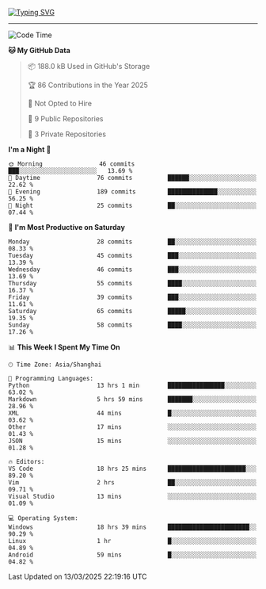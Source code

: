 <a href="https://git.io/typing-svg"><img src="https://readme-typing-svg.demolab.com?font=Jersey+10&size=33&pause=1000&color=0077B8&vCenter=true&width=429&height=46&lines=TALK+LESS,+SMILE+MORE." alt="Typing SVG" /></a>

---

<!--START_SECTION:waka-->
![Code Time](http://img.shields.io/badge/Code%20Time-188%20hrs%2036%20mins-blue)

**🐱 My GitHub Data** 

> 📦 188.0 kB Used in GitHub's Storage 
 > 
> 🏆 86 Contributions in the Year 2025
 > 
> 🚫 Not Opted to Hire
 > 
> 📜 9 Public Repositories 
 > 
> 🔑 3 Private Repositories 
 > 
**I'm a Night 🦉** 

```text
🌞 Morning                46 commits          ███░░░░░░░░░░░░░░░░░░░░░░   13.69 % 
🌆 Daytime                76 commits          ██████░░░░░░░░░░░░░░░░░░░   22.62 % 
🌃 Evening                189 commits         ██████████████░░░░░░░░░░░   56.25 % 
🌙 Night                  25 commits          ██░░░░░░░░░░░░░░░░░░░░░░░   07.44 % 
```
📅 **I'm Most Productive on Saturday** 

```text
Monday                   28 commits          ██░░░░░░░░░░░░░░░░░░░░░░░   08.33 % 
Tuesday                  45 commits          ███░░░░░░░░░░░░░░░░░░░░░░   13.39 % 
Wednesday                46 commits          ███░░░░░░░░░░░░░░░░░░░░░░   13.69 % 
Thursday                 55 commits          ████░░░░░░░░░░░░░░░░░░░░░   16.37 % 
Friday                   39 commits          ███░░░░░░░░░░░░░░░░░░░░░░   11.61 % 
Saturday                 65 commits          █████░░░░░░░░░░░░░░░░░░░░   19.35 % 
Sunday                   58 commits          ████░░░░░░░░░░░░░░░░░░░░░   17.26 % 
```


📊 **This Week I Spent My Time On** 

```text
🕑︎ Time Zone: Asia/Shanghai

💬 Programming Languages: 
Python                   13 hrs 1 min        ████████████████░░░░░░░░░   63.02 % 
Markdown                 5 hrs 59 mins       ███████░░░░░░░░░░░░░░░░░░   28.96 % 
XML                      44 mins             █░░░░░░░░░░░░░░░░░░░░░░░░   03.62 % 
Other                    17 mins             ░░░░░░░░░░░░░░░░░░░░░░░░░   01.43 % 
JSON                     15 mins             ░░░░░░░░░░░░░░░░░░░░░░░░░   01.28 % 

🔥 Editors: 
VS Code                  18 hrs 25 mins      ██████████████████████░░░   89.20 % 
Vim                      2 hrs               ██░░░░░░░░░░░░░░░░░░░░░░░   09.71 % 
Visual Studio            13 mins             ░░░░░░░░░░░░░░░░░░░░░░░░░   01.09 % 

💻 Operating System: 
Windows                  18 hrs 39 mins      ███████████████████████░░   90.29 % 
Linux                    1 hr                █░░░░░░░░░░░░░░░░░░░░░░░░   04.89 % 
Android                  59 mins             █░░░░░░░░░░░░░░░░░░░░░░░░   04.82 % 
```


 Last Updated on 13/03/2025 22:19:16 UTC
<!--END_SECTION:waka-->
